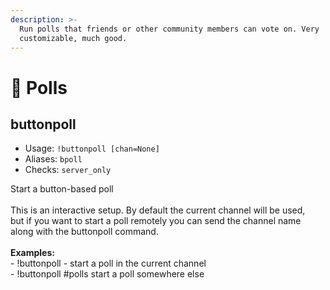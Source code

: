 ```yaml
---
description: >-
  Run polls that friends or other community members can vote on. Very
  customizable, much good.
---
```


# 📔 Polls

## buttonpoll

* Usage: `!buttonpoll [chan=None]`
* Aliases: `bpoll`
* Checks: `server_only`

Start a button-based poll\
\
This is an interactive setup. By default the current channel will be used,\
but if you want to start a poll remotely you can send the channel name\
along with the buttonpoll command.\
\
**Examples:**\
\- !buttonpoll - start a poll in the current channel\
\- !buttonpoll #polls start a poll somewhere else
